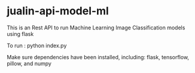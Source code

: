 # jualin-api-model-ml
This is an Rest API to run Machine Learning Image Classification models using flask

To run :
python index.py

Make sure dependencies have been installed, including: flask, tensorflow, pillow, and numpy
